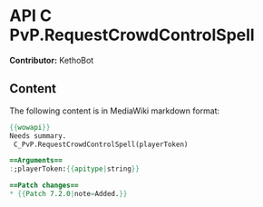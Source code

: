 # API C PvP.RequestCrowdControlSpell

**Contributor:** KethoBot

## Content

The following content is in MediaWiki markdown format:

```mediawiki
{{wowapi}}
Needs summary.
 C_PvP.RequestCrowdControlSpell(playerToken)

==Arguments==
:;playerToken:{{apitype|string}}

==Patch changes==
* {{Patch 7.2.0|note=Added.}}
```